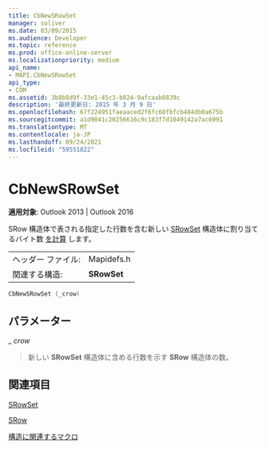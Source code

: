 ```yaml
---
title: CbNewSRowSet
manager: soliver
ms.date: 03/09/2015
ms.audience: Developer
ms.topic: reference
ms.prod: office-online-server
ms.localizationpriority: medium
api_name:
- MAPI.CbNewSRowSet
api_type:
- COM
ms.assetid: 3b8b8d9f-33e1-45c3-b024-9afcaab8839c
description: '最終更新日: 2015 年 3 月 9 日'
ms.openlocfilehash: 67f224951faeaaced2f6fc60fbfcb484db0a675b
ms.sourcegitcommit: a1d9041c20256616c9c183f7d1049142a7ac6991
ms.translationtype: MT
ms.contentlocale: ja-JP
ms.lasthandoff: 09/24/2021
ms.locfileid: "59551822"
---
```

# <a name="cbnewsrowset"></a>CbNewSRowSet

  
  
**適用対象**: Outlook 2013 | Outlook 2016 
  
SRow 構造体で表される指定した行数を含む新しい [SRowSet](srowset.md) 構造体に割り当てるバイト数 [を計算](srow.md) します。 
  
|||
|:-----|:-----|
|ヘッダー ファイル:  <br/> |Mapidefs.h  <br/> |
|関連する構造:  <br/> |**SRowSet** <br/> |
   
```cpp
CbNewSRowSet (_crow)
```

## <a name="parameters"></a>パラメーター

 _ _crow_
  
> 新しい **SRowSet** 構造体に含める行数を示す **SRow** 構造体の数。 
    
## <a name="see-also"></a>関連項目



[SRowSet](srowset.md)
  
[SRow](srow.md)


[構造に関連するマクロ](macros-related-to-structures.md)

